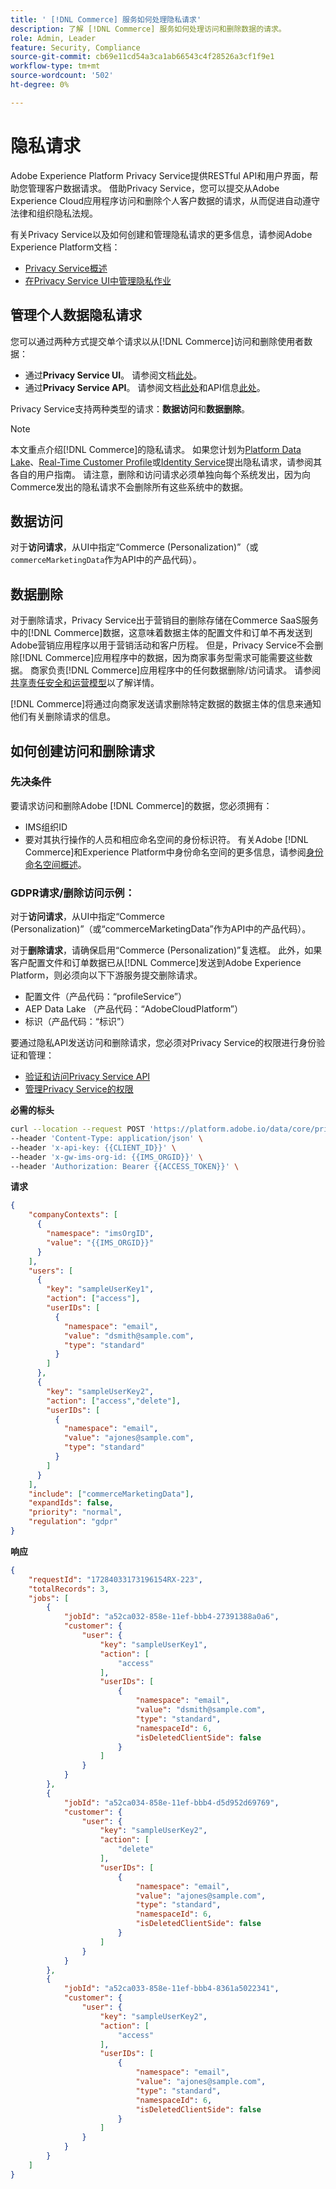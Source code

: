 ```yaml
---
title: ' [!DNL Commerce] 服务如何处理隐私请求'
description: 了解 [!DNL Commerce] 服务如何处理访问和删除数据的请求。
role: Admin, Leader
feature: Security, Compliance
source-git-commit: cb69e11cd54a3ca1ab66543c4f28526a3cf1f9e1
workflow-type: tm+mt
source-wordcount: '502'
ht-degree: 0%

---
```


# 隐私请求

Adobe Experience Platform Privacy Service提供RESTful API和用户界面，帮助您管理客户数据请求。 借助Privacy Service，您可以提交从Adobe Experience Cloud应用程序访问和删除个人客户数据的请求，从而促进自动遵守法律和组织隐私法规。

有关Privacy Service以及如何创建和管理隐私请求的更多信息，请参阅Adobe Experience Platform文档：

* [Privacy Service概述](https://experienceleague.adobe.com/zh-hans/docs/experience-platform/privacy/home)
* [在Privacy Service UI中管理隐私作业](https://experienceleague.adobe.com/zh-hans/docs/experience-platform/privacy/ui/user-guide)

## 管理个人数据隐私请求

您可以通过两种方式提交单个请求以从[!DNL Commerce]访问和删除使用者数据：

* 通过&#x200B;**Privacy Service UI**。 请参阅文档[此处](https://experienceleague.adobe.com/zh-hans/docs/experience-platform/privacy/ui/user-guide#_blank)。
* 通过&#x200B;**Privacy Service API**。 请参阅文档[此处](https://developer.adobe.com/experience-platform-apis/references/privacy-service/#_blank)和API信息[此处](https://developer.adobe.com/experience-platform-apis/#_blank)。

Privacy Service支持两种类型的请求：**数据访问**&#x200B;和&#x200B;**数据删除**。

>[!NOTE]
>
>本文重点介绍[!DNL Commerce]的隐私请求。 如果您计划为[Platform Data Lake](https://experienceleague.adobe.com/zh-hans/docs/experience-platform/catalog/privacy)、[Real-Time Customer Profile](https://experienceleague.adobe.com/zh-hans/docs/experience-platform/profile/privacy)或[Identity Service](https://experienceleague.adobe.com/zh-hans/docs/experience-platform/identity/privacy)提出隐私请求，请参阅其各自的用户指南。 请注意，删除和访问请求必须单独向每个系统发出，因为向Commerce发出的隐私请求不会删除所有这些系统中的数据。

## 数据访问

对于&#x200B;**访问请求**，从UI中指定“Commerce (Personalization)”（或`commerceMarketingData`作为API中的产品代码）。

## 数据删除

对于删除请求，Privacy Service出于营销目的删除存储在Commerce SaaS服务中的[!DNL Commerce]数据，这意味着数据主体的配置文件和订单不再发送到Adobe营销应用程序以用于营销活动和客户历程。 但是，Privacy Service不会删除[!DNL Commerce]应用程序中的数据，因为商家事务型需求可能需要这些数据。 商家负责[!DNL Commerce]应用程序中的任何数据删除/访问请求。 请参阅[共享责任安全和运营模型](https://experienceleague.adobe.com/zh-hans/docs/commerce-operations/security-and-compliance/shared-responsibility)以了解详情。

[!DNL Commerce]将通过向商家发送请求删除特定数据的数据主体的信息来通知他们有关删除请求的信息。

## 如何创建访问和删除请求

### 先决条件

要请求访问和删除Adobe [!DNL Commerce]的数据，您必须拥有：

* IMS组织ID
* 要对其执行操作的人员和相应命名空间的身份标识符。 有关Adobe [!DNL Commerce]和Experience Platform中身份命名空间的更多信息，请参阅[身份命名空间概述](https://experienceleague.adobe.com/zh-hans/docs/experience-platform/identity/features/namespaces)。

### GDPR请求/删除访问示例：

对于&#x200B;**访问请求**，从UI中指定“Commerce (Personalization)”（或“commerceMarketingData”作为API中的产品代码）。

对于&#x200B;**删除请求**，请确保启用“Commerce (Personalization)”复选框。 此外，如果客户配置文件和订单数据已从[!DNL Commerce]发送到Adobe Experience Platform，则必须向以下下游服务提交删除请求。

* 配置文件（产品代码：“profileService”）
* AEP Data Lake （产品代码：“AdobeCloudPlatform”）
* 标识（产品代码：“标识”）

要通过隐私API发送访问和删除请求，您必须对Privacy Service的权限进行身份验证和管理：

* [验证和访问Privacy Service API](https://experienceleague.adobe.com/zh-hans/docs/experience-platform/privacy/api/getting-started)
* [管理Privacy Service的权限](https://experienceleague.adobe.com/zh-hans/docs/experience-platform/privacy/permissions)

**必需的标头**

```bash
curl --location --request POST 'https://platform.adobe.io/data/core/privacy/jobs' \
--header 'Content-Type: application/json' \
--header 'x-api-key: {{CLIENT_ID}}' \
--header 'x-gw-ims-org-id: {{IMS_ORGID}}' \
--header 'Authorization: Bearer {{ACCESS_TOKEN}}' \
```

**请求**

```json
{
    "companyContexts": [
      {
        "namespace": "imsOrgID",
        "value": "{{IMS_ORGID}}"
      }
    ],
    "users": [
      {
        "key": "sampleUserKey1",
        "action": ["access"],
        "userIDs": [
          {
            "namespace": "email",
            "value": "dsmith@sample.com",
            "type": "standard"
          }
        ]
      },
      {
        "key": "sampleUserKey2",
        "action": ["access","delete"],
        "userIDs": [
          {
            "namespace": "email",
            "value": "ajones@sample.com",
            "type": "standard"
          }
        ]
      }
    ],
    "include": ["commerceMarketingData"],
    "expandIds": false,
    "priority": "normal",
    "regulation": "gdpr"
}
```

**响应**

```json
{
    "requestId": "17284033173196154RX-223",
    "totalRecords": 3,
    "jobs": [
        {
            "jobId": "a52ca032-858e-11ef-bbb4-27391388a0a6",
            "customer": {
                "user": {
                    "key": "sampleUserKey1",
                    "action": [
                        "access"
                    ],
                    "userIDs": [
                        {
                            "namespace": "email",
                            "value": "dsmith@sample.com",
                            "type": "standard",
                            "namespaceId": 6,
                            "isDeletedClientSide": false
                        }
                    ]
                }
            }
        },
        {
            "jobId": "a52ca034-858e-11ef-bbb4-d5d952d69769",
            "customer": {
                "user": {
                    "key": "sampleUserKey2",
                    "action": [
                        "delete"
                    ],
                    "userIDs": [
                        {
                            "namespace": "email",
                            "value": "ajones@sample.com",
                            "type": "standard",
                            "namespaceId": 6,
                            "isDeletedClientSide": false
                        }
                    ]
                }
            }
        },
        {
            "jobId": "a52ca033-858e-11ef-bbb4-8361a5022341",
            "customer": {
                "user": {
                    "key": "sampleUserKey2",
                    "action": [
                        "access"
                    ],
                    "userIDs": [
                        {
                            "namespace": "email",
                            "value": "ajones@sample.com",
                            "type": "standard",
                            "namespaceId": 6,
                            "isDeletedClientSide": false
                        }
                    ]
                }
            }
        }
    ]
}
```
